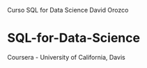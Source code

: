 Curso SQL for Data Science David Orozco
# SQL-for-Data-Science
Coursera - University of California, Davis
